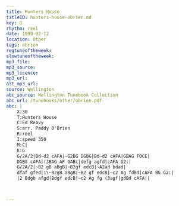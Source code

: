 ```yaml
---
title: Hunters House
titleID: hunters-house-obrien.md
key: G
rhythm: reel
date: 1999-02-12
location: Other
tags: obrien
regtuneoftheweek:
slowtuneoftheweek:
mp3_file:
mp3_source:
mp3_licence:
mp3_url:
alt_mp3_url:
source: Wellington
abc_source: Wellington Tunebook Collection
abc_url: /tunebooks/other/obrien.pdf
abc: |
    X:30
    T:Hunters House
    C:Ed Reavy
    S:arr. Paddy O'Brien
    R:reel
    I:speed 350
    M:C|
    K:G
    G/2A/2|Bd~d2 cAFA|~G2BG DGBG|Bd~d2 cAFA|GBAG FDCE|
    DGBG cAFA|(3BAG AF GABc|defg agfd|cAFA G2:|
    G/2A/2|~B2 gB aBgB|~B2gf edcB|~A2ad bdad|
    dfaf gfed|1\~B2gB aBgB|~B2 gf edcB|~c2 Ag fdBd|cAFA BG G2:|
    |2 Bdgb afgd|Bdgf edcB|~c2 Ag fg (3agf|gdBd cAFA||



---
```

